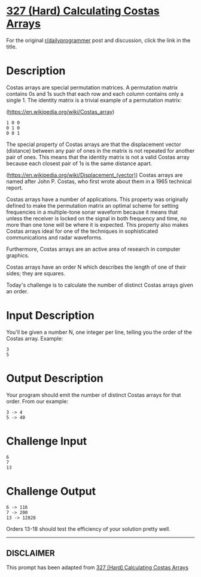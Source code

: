 # [327 (Hard) Calculating Costas Arrays](https://www.reddit.com/r/dailyprogrammer/comments/6uifb0/20170818_challenge_327_hard_calculating_costas/)

For the original [r/dailyprogrammer](https://www.reddit.com/r/dailyprogrammer/) post and discussion, click the link in the title.

# Description
Costas arrays are special permutation matrices.  A permutation matrix contains 0s and 1s such that each row and each column contains only a single 1. The identity matrix is a trivial example of a permutation matrix:

(https://en.wikipedia.org/wiki/Costas_array)

```
1 0 0
0 1 0
0 0 1
```
The special property of Costas arrays are that the displacement vector (distance) between any pair of ones in the matrix is not repeated for another pair of ones. This means that the identity matrix is not a valid Costas array because each closest pair of 1s is the same distance apart. 

(https://en.wikipedia.org/wiki/Displacement_(vector))
Costas arrays are named after John P. Costas, who first wrote about them in a 1965 technical report.

Costas arrays have a number of applications. This property was originally defined to make the permutation matrix an optimal scheme for setting frequencies in a multiple-tone sonar waveform because it means that unless the receiver is locked on the signal in both frequency and time, no more than one tone will be where it is expected. This property also makes Costas arrays ideal for one of the techniques in sophisticated communications and radar waveforms. 

Furthermore, Costas arrays are an active area of research in computer graphics.

Costas arrays have an order N which describes the length of one of their sides; they are squares.

Today's challenge is to calculate the number of distinct Costas arrays given an order. 

# Input Description
You'll be given a number N, one integer per line, telling you the order of the Costas array. Example:


```
3
5
```
# Output Description
Your program should emit the number of distinct Costas arrays for that order. From our example:


```
3 -> 4
5 -> 40
```
# Challenge Input

```
6
7
13
```
# Challenge Output

```
6 -> 116
7 -> 200
13 -> 12828
```
Orders 13-18 should test the efficiency of your solution pretty well.


----
## **DISCLAIMER**
This prompt has been adapted from [327 [Hard] Calculating Costas Arrays](https://www.reddit.com/r/dailyprogrammer/comments/6uifb0/20170818_challenge_327_hard_calculating_costas/
)
